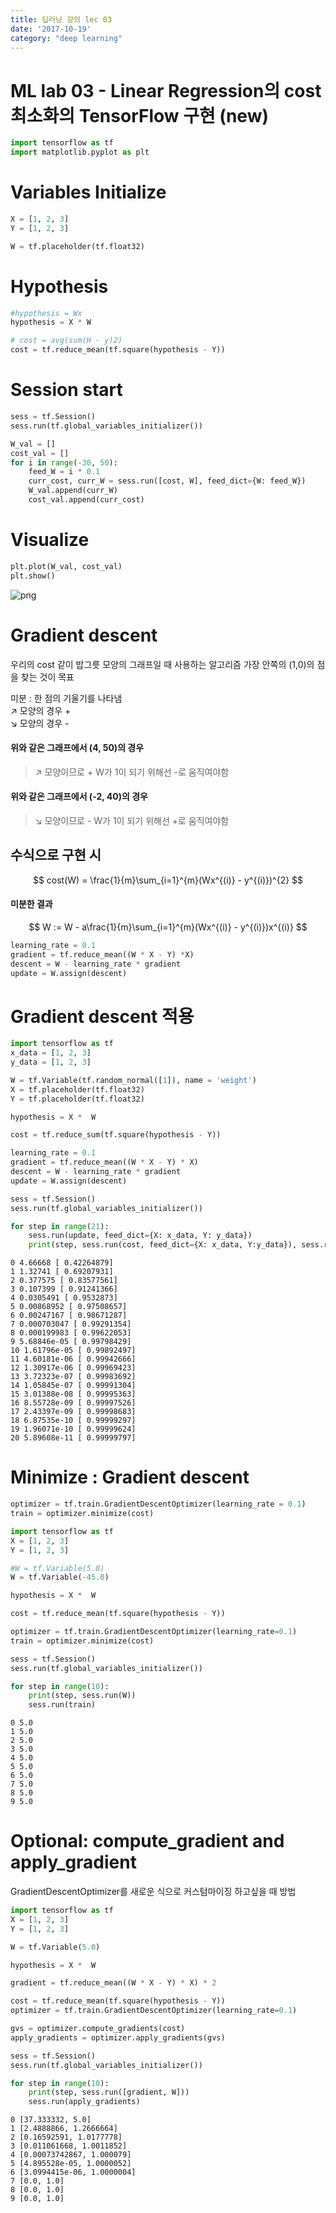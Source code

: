 ```yaml
---
title: 딥러닝 강의 lec 03
date: '2017-10-19'
category: "deep learning"
---
```


# ML lab 03 - Linear Regression의 cost 최소화의 TensorFlow 구현 (new)


```python
import tensorflow as tf
import matplotlib.pyplot as plt
```

# Variables Initialize


```python
X = [1, 2, 3]
Y = [1, 2, 3]

W = tf.placeholder(tf.float32)
```

# Hypothesis


```python
#hypothesis = Wx
hypothesis = X * W
```


```python
# cost = avg(sum(H - y)2)
cost = tf.reduce_mean(tf.square(hypothesis - Y))
```

# Session start


```python
sess = tf.Session()
sess.run(tf.global_variables_initializer())
```


```python
W_val = []
cost_val = []
for i in range(-30, 50):
    feed_W = i * 0.1
    curr_cost, curr_W = sess.run([cost, W], feed_dict={W: feed_W})
    W_val.append(curr_W)
    cost_val.append(curr_cost)
```

# Visualize


```python
plt.plot(W_val, cost_val)
plt.show()
```


![png](output_11_0.png)

# Gradient descent
우리의 cost 같이 밥그릇 모양의 그래프일 때 사용하는 알고리즘
가장 안쪽의 (1,0)의 점을 찾는 것이 목표

미분 : 한 점의 기울기를 나타냄  
↗ 모양의 경우 +  
↘ 모양의 경우 -  

#### 위와 같은 그래프에서 (4, 50)의 경우
> ↗ 모양이므로 +
W가 1이 되기 위해선 -로 움직여야함

#### 위와 같은 그래프에서 (-2, 40)의 경우
> ↘ 모양이므로 -
W가 1이 되기 위해선 +로 움직여야함

## 수식으로 구현 시
$$
cost(W) = \frac{1}{m}\sum_{i=1}^{m}(Wx^{(i)} - y^{(i)})^{2}
$$

#### 미분한 결과
$$
W := W - a\frac{1}{m}\sum_{i=1}^{m}(Wx^{(i)} - y^{(i)})x^{(i)}
$$
```python
learning_rate = 0.1
gradient = tf.reduce_mean((W * X - Y) *X)
descent = W - learning_rate * gradient
update = W.assign(descent)
```

# Gradient descent 적용


```python
import tensorflow as tf
x_data = [1, 2, 3]
y_data = [1, 2, 3]
```


```python
W = tf.Variable(tf.random_normal([1]), name = 'weight')
X = tf.placeholder(tf.float32)
Y = tf.placeholder(tf.float32)
```


```python
hypothesis = X *  W
```


```python
cost = tf.reduce_sum(tf.square(hypothesis - Y))
```


```python
learning_rate = 0.1
gradient = tf.reduce_mean((W * X - Y) * X)
descent = W - learning_rate * gradient
update = W.assign(descent)
```


```python
sess = tf.Session()
sess.run(tf.global_variables_initializer())

for step in range(21):
    sess.run(update, feed_dict={X: x_data, Y: y_data})
    print(step, sess.run(cost, feed_dict={X: x_data, Y:y_data}), sess.run(W))
```

    0 4.66668 [ 0.42264879]
    1 1.32741 [ 0.69207931]
    2 0.377575 [ 0.83577561]
    3 0.107399 [ 0.91241366]
    4 0.0305491 [ 0.9532873]
    5 0.00868952 [ 0.97508657]
    6 0.00247167 [ 0.98671287]
    7 0.000703047 [ 0.99291354]
    8 0.000199983 [ 0.99622053]
    9 5.68846e-05 [ 0.99798429]
    10 1.61796e-05 [ 0.99892497]
    11 4.60181e-06 [ 0.99942666]
    12 1.30917e-06 [ 0.99969423]
    13 3.72323e-07 [ 0.99983692]
    14 1.05845e-07 [ 0.99991304]
    15 3.01388e-08 [ 0.99995363]
    16 8.55728e-09 [ 0.99997526]
    17 2.43397e-09 [ 0.99998683]
    18 6.87535e-10 [ 0.99999297]
    19 1.96071e-10 [ 0.99999624]
    20 5.89608e-11 [ 0.99999797]


# Minimize : Gradient descent

```python
optimizer = tf.train.GradientDescentOptimizer(learning_rate = 0.1)
train = optimizer.minimize(cost)
```


```python
import tensorflow as tf
X = [1, 2, 3]
Y = [1, 2, 3]
```


```python
#W = tf.Variable(5.0)
W = tf.Variable(-45.0)
```


```python
hypothesis = X *  W
```


```python
cost = tf.reduce_mean(tf.square(hypothesis - Y))
```


```python
optimizer = tf.train.GradientDescentOptimizer(learning_rate=0.1)
train = optimizer.minimize(cost)
```


```python
sess = tf.Session()
sess.run(tf.global_variables_initializer())

for step in range(10):
    print(step, sess.run(W))
    sess.run(train)
```

    0 5.0
    1 5.0
    2 5.0
    3 5.0
    4 5.0
    5 5.0
    6 5.0
    7 5.0
    8 5.0
    9 5.0


# Optional: compute_gradient and apply_gradient

GradientDescentOptimizer를 새로운 식으로 커스텀마이징 하고싶을 때 방법


```python
import tensorflow as tf
X = [1, 2, 3]
Y = [1, 2, 3]
```


```python
W = tf.Variable(5.0)
```


```python
hypothesis = X *  W
```


```python
gradient = tf.reduce_mean((W * X - Y) * X) * 2
```


```python
cost = tf.reduce_mean(tf.square(hypothesis - Y))
optimizer = tf.train.GradientDescentOptimizer(learning_rate=0.1)
```


```python
gvs = optimizer.compute_gradients(cost)
apply_gradients = optimizer.apply_gradients(gvs)
```


```python
sess = tf.Session()
sess.run(tf.global_variables_initializer())

for step in range(10):
    print(step, sess.run([gradient, W]))
    sess.run(apply_gradients)
```

    0 [37.333332, 5.0]
    1 [2.4888866, 1.2666664]
    2 [0.16592591, 1.0177778]
    3 [0.011061668, 1.0011852]
    4 [0.00073742867, 1.000079]
    5 [4.895528e-05, 1.0000052]
    6 [3.0994415e-06, 1.0000004]
    7 [0.0, 1.0]
    8 [0.0, 1.0]
    9 [0.0, 1.0]
